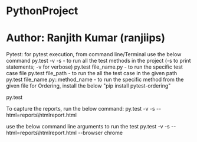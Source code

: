 # PythonProject
# Author: Ranjith Kumar (ranjiips)
Pytest:
for pytest execution, from command line/Terminal use the below command
py.test -v -s - to run all the test methods in the project (-s to print statements; -v for verbose)
py.test file_name.py - to run the specific test case file
py.test file_path - to run the all the test case in the given path
py.test file_name.py::method_name - to run the specific method from the given file
for Ordering, install the below
"pip install pytest-ordering"

py.test

To capture the reports, run the below command:
py.test -v -s --html=reports\htmlreport.html

use the below command line arguments to run the test
py.test -v -s --html=reports\htmlreport.html --browser chrome
